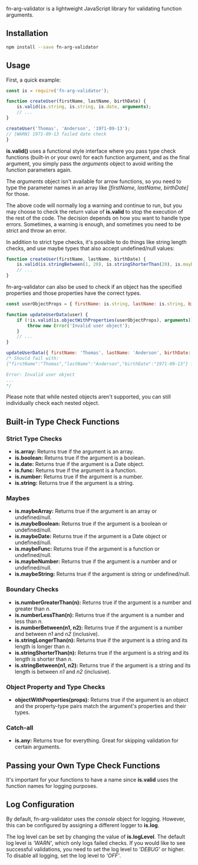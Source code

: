 fn-arg-validator is a lightweight JavaScript library for validating function arguments.

## Installation

```bash
npm install --save fn-arg-validator
```

## Usage

First, a quick example:

```js
const is = require('fn-arg-validator');

function createUser(firstName, lastName, birthDate) {
    is.valid(is.string, is.string, is.date, arguments);
    // ...
}

createUser('Thomas', 'Anderson', '1971-09-13');
// [WARN] 1971-09-13 failed date check 
}
```

**is.valid()** uses a functional style interface where you pass type check functions (built-in or your own) for each function argument, and as the final argument, you simply pass the *arguments* object to avoid writing the function parameters again. 

The *arguments* object isn't available for arrow functions, so you need to type the parameter names in an array like *[firstName, lastName, birthDate]* for those.

The above code will normally log a warning and continue to run, but you may choose to check the return value of **is.valid** to stop the execution of the rest of the code. The decision depends on how you want to handle type errors. Sometimes, a warning is enough, and sometimes you need to be strict and throw an error.

In addition to strict type checks, it's possible to do things like string length checks, and use maybe types that also accept undefined/null values:

```js
function createUser(firstName, lastName, birthDate) {
    is.valid(is.stringBetween(1, 20), is.stringShorterThan(20), is.maybeDate, arguments);
    // ...
}
```

fn-arg-validator can also be used to check if an object has the specified properties and those properties have the correct types.

```js
const userObjectProps = { firstName: is.string, lastName: is.string, birthDate: is.date };

function updateUserData(user) {
    if (!is.valid(is.objectWithProperties(userObjectProps), arguments)) {
        throw new Error('Invalid user object');
    }
    // ...
}

updateUserData({ firstName: 'Thomas', lastName: 'Anderson', birthDate: '1971-09-13' });
/* Should fail with:
{"firstName":"Thomas","lastName":"Anderson","birthDate":"1971-09-13"} failed objectWithProperties check

Error: Invalid user object
...
*/
```

Please note that while nested objects aren't supported, you can still individually check each nested object.


## Built-in Type Check Functions

### Strict Type Checks

* **is.array:** Returns true if the argument is an array.
* **is.boolean:** Returns true if the argument is a boolean.
* **is.date:** Returns true if the argument is a Date object.
* **is.func:** Returns true if the argument is a function.
* **is.number:** Returns true if the argument is a number.
* **is.string:** Returns true if the argument is a string.

### Maybes
* **is.maybeArray:** Returns true if the argument is an array or undefined/null.
* **is.maybeBoolean:** Returns true if the argument is a boolean or undefined/null.
* **is.maybeDate:** Returns true if the argument is a Date object or undefined/null.
* **is.maybeFunc:** Returns true if the argument is a function or undefined/null.
* **is.maybeNumber:** Returns true if the argument is a number and or undefined/null.
* **is.maybeString:** Returns true if the argument is string or undefined/null.

### Boundary Checks
* **is.numberGreaterThan(n):** Returns true if the argument is a number and greater than *n*.
* **is.numberLessThan(n):** Returns true if the argument is a number and less than *n*.
* **is.numberBetween(n1, n2):** Returns true if the argument is a number and between *n1* and *n2* (inclusive).
* **is.stringLongerThan(n):** Returns true if the argument is a string and its length is longer than *n*.
* **is.stringShorterThan(n):** Returns true if the argument is a string and its length is shorter than *n*.
* **is.stringBetween(n1, n2):** Returns true if the argument is a string and its length is between *n1* and *n2* (inclusive).

### Object Property and Type Checks
* **objectWithProperties(props):** Returns true if the argument is an object and the property-type pairs match the argument's properties and their types.

### Catch-all
* **is.any:** Returns true for everything. Great for skipping validation for certain arguments.

## Passing your Own Type Check Functions
It's important for your functions to have a name since **is.valid** uses the function names for logging purposes.

## Log Configuration
By default, fn-arg-validator uses the *console* object for logging. However, this can be configured by assigning a different logger to **is.log**.

The log level can be set by changing the value of **is.logLevel**. The default log level is *'WARN'*, which only logs failed checks. If you would like to see successful validations, you need to set the log level to *'DEBUG'* or higher. To disable all logging, set the log level to *'OFF'*.
